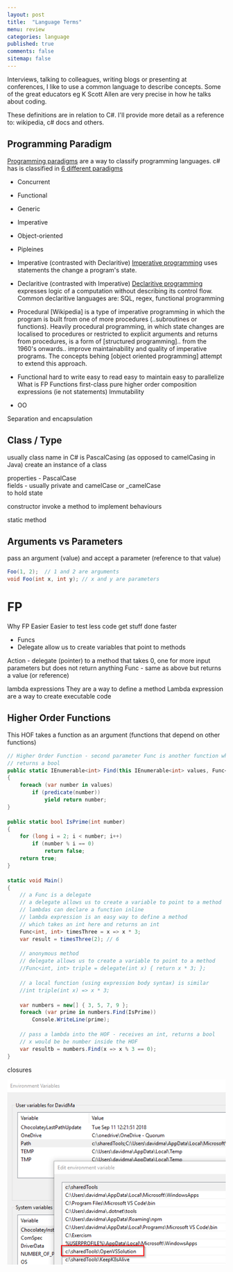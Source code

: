 ```yaml
---
layout: post
title:  "Language Terms"
menu: review
categories: language 
published: true 
comments: false
sitemap: false
---
```

Interviews, talking to colleagues, writing blogs or presenting at conferences, I like to use a common language to describe concepts. Some of the great educators eg K Scott Allen are very precise in how he talks about coding.  

These definitions are in relation to C#. I'll provide more detail as a reference to: wikipedia, c# docs and others. 

## Programming Paradigm 
[Programming paradigms](https://en.wikipedia.org/wiki/Programming_paradigm) are a way to classify programming languages. c# has is classified in [6 different paradigms](https://en.wikipedia.org/wiki/Comparison_of_multi-paradigm_programming_languages)
- Concurrent
- Functional
- Generic
- Imperative
- Object-oriented
- Pipleines

- Imperative (contrasted with Declaritive)
   [Imperative programming](https://en.wikipedia.org/wiki/Imperative_programming) uses statements the change a program's state.

- Declaritive (contrasted with Imperative)
   [Declaritive programming](https://en.wikipedia.org/wiki/Declarative_programming) expresses logic of a computation without describing its control flow. Common declaritive languages are: SQL, regex, functional programming

- Procedural
   [Wikipedia] is a type of imperative programming in which the program is built from one of more procedures (..subroutines or functions). Heavily procedural programming, in which state changes are localised to procedures or restricted to explicit arguments and returns from procedures, is a form of [structured programming].. from the 1960's onwards.. improve maintainability and quality of imperative programs. The concepts behing [object oriented programming] attempt to extend this approach.


- Functional 
   hard to write easy to read easy to maintain easy to parallelize
   What is FP Functions first-class pure higher order composition expressions (ie not statements) Immutability

- OO

Separation and encapsulation

## Class / Type
usually class name in C# is PascalCasing (as opposed to camelCasing in Java)
create an instance of a class

properties - PascalCase  
fields - usually private and camelCase or _camelCase  
to hold state

constructor
invoke a method
  to implement behaviours

static method

## Arguments vs Parameters
pass an argument (value) and accept a parameter (reference to that value)
```c#
Foo(1, 2);  // 1 and 2 are arguments
void Foo(int x, int y); // x and y are parameters
```


# FP
Why FP
Easier
Easier to test
less code
get stuff done faster

- Funcs
- Delegate
   allow us to create variables that point to methods

Action - delegate (pointer) to a method that takes 0, one for more input parameters but does not return anything
Func - same as above but returns a value (or reference)


lambda expressions
They are a way to define a method
Lambda expression are a way to create executable code


## Higher Order Functions
This HOF takes a function as an argument (functions that depend on other functions) 
```c#
// Higher Order Function - second parameter Func is another function which takes an int parameter
// returns a bool 
public static IEnumerable<int> Find(this IEnumerable<int> values, Func<int, bool> predicate)
{
    foreach (var number in values)
        if (predicate(number))
            yield return number;
}

public static bool IsPrime(int number)
{
    for (long i = 2; i < number; i++)
        if (number % i == 0)
            return false;
    return true;
}

static void Main()
{
    // a Func is a delegate 
    // a delegate allows us to create a variable to point to a method
    // lambdas can declare a function inline
    // lambda expression is an easy way to define a method
    // which takes an int here and returns an int
    Func<int, int> timesThree = x => x * 3;
    var result = timesThree(2); // 6

    // anonymous method
    // delegate allows us to create a variable to point to a method
    //Func<int, int> triple = delegate(int x) { return x * 3; };

    // a local function (using expression body syntax) is similar
    //int triple(int x) => x * 3;

    var numbers = new[] { 3, 5, 7, 9 };
    foreach (var prime in numbers.Find(IsPrime))
        Console.WriteLine(prime);

    // pass a lambda into the HOF - receives an int, returns a bool
    // x would be be number inside the HOF
    var resultb = numbers.Find(x => x % 3 == 0);
}

```

closures


![ps](/assets/2018-11-07/2.png)